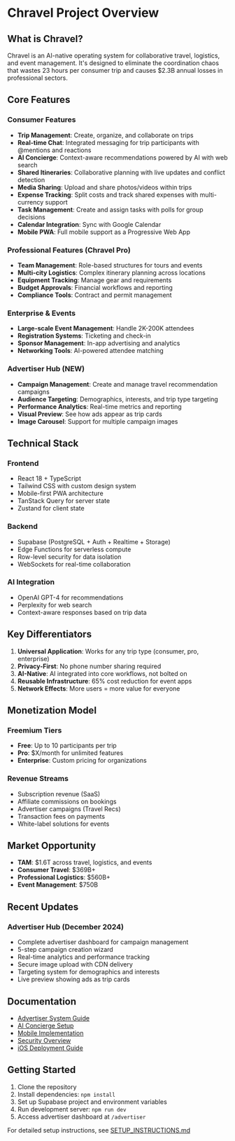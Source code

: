 # Chravel Project Overview

## What is Chravel?

Chravel is an AI-native operating system for collaborative travel, logistics, and event management. It's designed to eliminate the coordination chaos that wastes 23 hours per consumer trip and causes $2.3B annual losses in professional sectors.

## Core Features

### Consumer Features
- **Trip Management**: Create, organize, and collaborate on trips
- **Real-time Chat**: Integrated messaging for trip participants with @mentions and reactions
- **AI Concierge**: Context-aware recommendations powered by AI with web search
- **Shared Itineraries**: Collaborative planning with live updates and conflict detection
- **Media Sharing**: Upload and share photos/videos within trips
- **Expense Tracking**: Split costs and track shared expenses with multi-currency support
- **Task Management**: Create and assign tasks with polls for group decisions
- **Calendar Integration**: Sync with Google Calendar
- **Mobile PWA**: Full mobile support as a Progressive Web App

### Professional Features (Chravel Pro)
- **Team Management**: Role-based structures for tours and events
- **Multi-city Logistics**: Complex itinerary planning across locations
- **Equipment Tracking**: Manage gear and requirements
- **Budget Approvals**: Financial workflows and reporting
- **Compliance Tools**: Contract and permit management

### Enterprise & Events
- **Large-scale Event Management**: Handle 2K-200K attendees
- **Registration Systems**: Ticketing and check-in
- **Sponsor Management**: In-app advertising and analytics
- **Networking Tools**: AI-powered attendee matching

### Advertiser Hub (NEW)
- **Campaign Management**: Create and manage travel recommendation campaigns
- **Audience Targeting**: Demographics, interests, and trip type targeting
- **Performance Analytics**: Real-time metrics and reporting
- **Visual Preview**: See how ads appear as trip cards
- **Image Carousel**: Support for multiple campaign images

## Technical Stack

### Frontend
- React 18 + TypeScript
- Tailwind CSS with custom design system
- Mobile-first PWA architecture
- TanStack Query for server state
- Zustand for client state

### Backend
- Supabase (PostgreSQL + Auth + Realtime + Storage)
- Edge Functions for serverless compute
- Row-level security for data isolation
- WebSockets for real-time collaboration

### AI Integration
- OpenAI GPT-4 for recommendations
- Perplexity for web search
- Context-aware responses based on trip data

## Key Differentiators

1. **Universal Application**: Works for any trip type (consumer, pro, enterprise)
2. **Privacy-First**: No phone number sharing required
3. **AI-Native**: AI integrated into core workflows, not bolted on
4. **Reusable Infrastructure**: 65% cost reduction for event apps
5. **Network Effects**: More users = more value for everyone

## Monetization Model

### Freemium Tiers
- **Free**: Up to 10 participants per trip
- **Pro**: $X/month for unlimited features
- **Enterprise**: Custom pricing for organizations

### Revenue Streams
- Subscription revenue (SaaS)
- Affiliate commissions on bookings
- Advertiser campaigns (Travel Recs)
- Transaction fees on payments
- White-label solutions for events

## Market Opportunity

- **TAM**: $1.6T across travel, logistics, and events
- **Consumer Travel**: $369B+
- **Professional Logistics**: $560B+
- **Event Management**: $750B

## Recent Updates

### Advertiser Hub (December 2024)
- Complete advertiser dashboard for campaign management
- 5-step campaign creation wizard
- Real-time analytics and performance tracking
- Secure image upload with CDN delivery
- Targeting system for demographics and interests
- Live preview showing ads as trip cards

## Documentation

- [Advertiser System Guide](/docs/ADVERTISER_SYSTEM.md)
- [AI Concierge Setup](/docs/AI_CONCIERGE_SETUP.md)
- [Mobile Implementation](/MOBILE_IMPLEMENTATION.md)
- [Security Overview](/docs/SECURITY.md)
- [iOS Deployment Guide](/IOS_DEPLOY_QUICKSTART.md)

## Getting Started

1. Clone the repository
2. Install dependencies: `npm install`
3. Set up Supabase project and environment variables
4. Run development server: `npm run dev`
5. Access advertiser dashboard at `/advertiser`

For detailed setup instructions, see [SETUP_INSTRUCTIONS.md](/SETUP_INSTRUCTIONS.md)